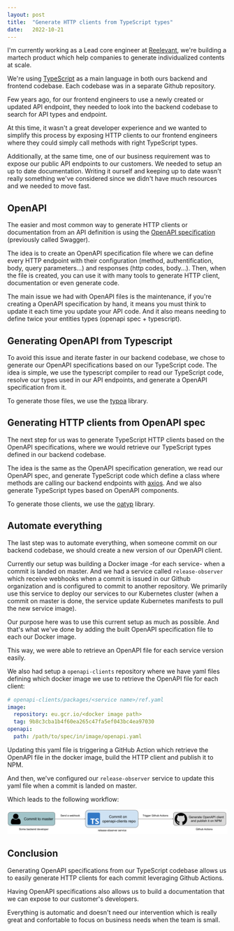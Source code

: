 ```yaml
---
layout: post
title:  "Generate HTTP clients from TypeScript types"
date:   2022-10-21
---
```


I'm currently working as a Lead core engineer at [Reelevant](https://reelevant.com), we're building a martech product which help companies to generate individualized contents at scale.

We're using [TypeScript](https://www.typescriptlang.org/) as a main language in both ours backend and frontend codebase. Each codebase was in a separate Github repository.

Few years ago, for our frontend engineers to use a newly created or updated API endpoint, they needed to look into the backend codebase to search for API types and endpoint. 

At this time, it wasn't a great developer experience and we wanted to simplify this process by exposing HTTP clients to our frontend engineers where they could simply call methods with right TypeScript types.

Additionally, at the same time, one of our business requirement was to expose our public API endpoints to our customers. We needed to setup an up to date documentation. Writing it ourself and keeping up to date wasn't really something we've considered since we didn't have much resources and we needed to move fast.

## OpenAPI

The easier and most common way to generate HTTP clients or documentation from an API definition is using the [OpenAPI specification](https://swagger.io/specification/) (previously called Swagger). 

The idea is to create an OpenAPI specification file where we can define every HTTP endpoint with their configuration (method, authentification, body, query parameters...) and responses (http codes, body...). Then, when the file is created, you can use it with many tools to generate HTTP client, documentation or even generate code.

The main issue we had with OpenAPI files is the maintenance, if you're creating a OpenAPI specification by hand, it means you must think to update it each time you update your API code. And it also means needing to define twice your entities types (openapi spec + typescript). 

## Generating OpenAPI from Typescript

To avoid this issue and iterate faster in our backend codebase, we chose to generate our OpenAPI specifications based on our TypeScript code. The idea is simple, we use the typescript compiler to read our TypeScript code, resolve our types used in our API endpoints, and generate a OpenAPI specification from it.

To generate those files, we use the [typoa](https://github.com/eywek/typoa) library.

## Generating HTTP clients from OpenAPI spec

The next step for us was to generate TypeScript HTTP clients based on the OpenAPI specifications, where we would retrieve our TypeScript types defined in our backend codebase. 

The idea is the same as the OpenAPI specification generation, we read our OpenAPI spec, and generate TypeScript code which define a class where methods are calling our backend endpoints with [axios](https://github.com/axios/axios). And we also generate TypeScript types based on OpenAPI components. 

To generate those clients, we use the [oatyp](https://github.com/eywek/oatyp) library.

## Automate everything

The last step was to automate everything, when someone commit on our backend codebase, we should create a new version of our OpenAPI client. 

Currently our setup was building a Docker image -for each service- when a commit is landed on master. And we had a service called `release-observer` which receive webhooks when a commit is issued in our Github organization and is configured to commit to another repository. We primarily use this service to deploy our services to our Kubernetes cluster (when a commit on master is done, the service update Kubernetes manifests to pull the new service image).

Our purpose here was to use this current setup as much as possible. And that's what we've done by adding the built OpenAPI specification file to each our Docker image. 

This way, we were able to retrieve an OpenAPI file for each service version easily. 

We also had setup a `openapi-clients` repository where we have yaml files defining which docker image we use to retrieve the OpenAPI file for each client:
```yaml
# openapi-clients/packages/<service name>/ref.yaml
image:
  repository: eu.gcr.io/<docker image path>
  tag: 9b8c3cba1b4f60ea265c47fa5ef043bc4ea97030
openapi:
  path: /path/to/spec/in/image/openapi.yaml
```

Updating this yaml file is triggering a GitHub Action which retrieve the OpenAPI file in the docker image, build the HTTP client and publish it to NPM.

And then, we've configured our `release-observer` service to update this yaml file when a commit is landed on master.

Which leads to the following workflow:

![](../assets/images/openapi-clients-schema.png)

## Conclusion

Generating OpenAPI specifications from our TypeScript codebase allows us to easily generate HTTP clients for each commit leveraging Github Actions. 

Having OpenAPI specifications also allows us to build a documentation that we can expose to our customer's developers. 

Everything is automatic and doesn't need our intervention which is really great and confortable to focus on business needs when the team is small.
